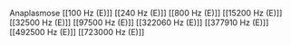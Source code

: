 Anaplasmose
[[100 Hz (E)]]
[[240 Hz (E)]]
[[800 Hz (E)]]
[[15200 Hz (E)]]
[[32500 Hz (E)]]
[[97500 Hz (E)]]
[[322060 Hz (E)]]
[[377910 Hz (E)]]
[[492500 Hz (E)]]
[[723000 Hz (E)]]